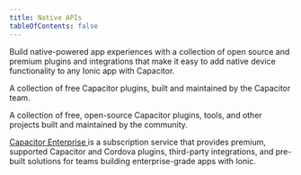 ```yaml
---
title: Native APIs
tableOfContents: false
---
```


<p class='intro'>Build native-powered app experiences with a collection of open source and premium plugins and integrations that make it easy to add native device functionality to any Ionic app with Capacitor.</p>

<docs-cards class="static-width">
  <docs-card header="Capacitor Core Plugins" href="/docs/native/community" img="/docs/assets/img/native/community-edition.png">
    <p>A collection of free Capacitor plugins, built and maintained by the Capacitor team.</p>
  </docs-card>

  <docs-card header="Capacitor Community Plugins" href="https://github.com/capacitor-community" img="/docs/assets/img/native/community-edition.png">
    <p>A collection of free, open-source Capacitor plugins, tools, and other projects built and maintained by the community.</p>
  </docs-card>

  <docs-card header="Capacitor Enterprise " href="/docs/enterprise" img="/docs/assets/img/native/enterprise-edition.png">
    <p><a href="https://ionicframework.com/native">Capacitor Enterprise </a> is a subscription service that provides premium, supported Capacitor and Cordova plugins, third-party integrations, and pre-built solutions for teams building enterprise-grade apps with Ionic. </p>
  </docs-card>
</docs-cards>
